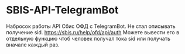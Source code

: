 # SBIS-API-TelegramBot
Набросок работы API Сбис ОФД с TelegramBot. 
Не стал описывать получение sid. https://sbis.ru/help/ofd/api/auth
Можете вывести его в отдельную функцию чтоб человек получал тока sid или получать вначале каждый раз.

